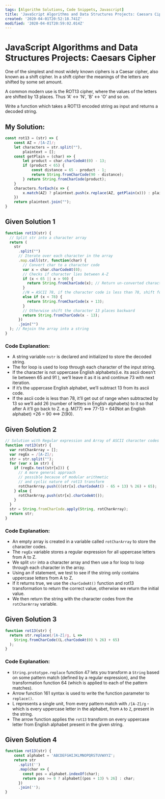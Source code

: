 ```yaml
---
tags: [Algorithm Solutions, Code Snippets, Javascript]
title: 'JavaScript Algorithms and Data Structures Projects: Caesars Cipher'
created: '2020-04-01T20:52:18.741Z'
modified: '2020-04-01T20:59:02.014Z'
---
```


JavaScript Algorithms and Data Structures Projects: Caesars Cipher
==================================================================
One of the simplest and most widely known ciphers is a Caesar cipher, also known as a shift cipher. In a shift cipher the meanings of the letters are shifted by some set amount.

A common modern use is the ROT13 cipher, where the values of the letters are shifted by 13 places. Thus 'A' ↔ 'N', 'B' ↔ 'O' and so on.

Write a function which takes a ROT13 encoded string as input and returns a decoded string.

My Solution:
------------
``` javascript
const rot13 = (str) => {
    const AZ = /[A-Z]/;
    let characters = str.split(""),
        plaintext = [];
    const getPlain = (char) => {
        let product = char.charCodeAt(0) - 13;
        if (product < 65) {
            const distance = 65 - product - 1;
            return String.fromCharCode(90 - distance);
        } return String.fromCharCode(product);
    }
    characters.forEach(x => {
        x.match(AZ) ? plaintext.push(x.replace(AZ, getPlain(x))) : plaintext.push(x);
    })
    return plaintext.join("");
}
```
Given Solution 1
----------------
``` javascript
function rot13(str) {
  // Split str into a character array
  return (
    str
      .split("")
      // Iterate over each character in the array
      .map.call(str, function(char) {
        // Convert char to a character code
        var x = char.charCodeAt(0);
        // Checks if character lies between A-Z
        if (x < 65 || x > 90) {
          return String.fromCharCode(x); // Return un-converted character
        }
        //N = ASCII 78, if the character code is less than 78, shift forward 13 places
        else if (x < 78) {
          return String.fromCharCode(x + 13);
        }
        // Otherwise shift the character 13 places backward
        return String.fromCharCode(x - 13);
      })
      .join("")
  ); // Rejoin the array into a string
}
```
### Code Explanation:
* A string variable ```nstr``` is declared and initialized to store the decoded string.
* The for loop is used to loop through each character of the input string.
* If the character is not uppercase English alphabets(i.e. its ascii doesn’t lie between 65 and 91 ), we’ll leave it as it is and continue 73 with next iteration.
* If it’s the uppercase English alphabet, we’ll subtract 13 from its ascii code.
* If the ascii code is less than 78, it’ll get out of range when subtracted by 13 so we’ll add 26 (number of letters in English alphabets) to it so that after A it’ll go back to Z. e.g. M(77) <==> 77-13 = 64(Not an English alphabet) +26 = 90 <==> Z(90).

Given Solution 2
----------------
``` javascript
// Solution with Regular expression and Array of ASCII character codes
function rot13(str) {
  var rotCharArray = [];
  var regEx = /[A-Z]/;
  str = str.split("");
  for (var x in str) {
    if (regEx.test(str[x])) {
      // A more general approach
      // possible because of modular arithmetic
      // and cyclic nature of rot13 transform
      rotCharArray.push(((str[x].charCodeAt() - 65 + 13) % 26) + 65);
    } else {
      rotCharArray.push(str[x].charCodeAt());
    }
  }
  str = String.fromCharCode.apply(String, rotCharArray);
  return str;
}
```
### Code Explanation:
* An empty array is created in a variable called ```rotCharArray``` to store the character codes.
* The ```regEx``` variable stores a regular expression for all uppercase letters from A to Z.
* We split ```str``` into a character array and then use a for loop to loop through each character in the array.
* Using an if statement, we test to see if the string only contains uppercase letters from A to Z.
* If it returns true, we use the ```charCodeAt()``` function and rot13 transformation to return the correct value, otherwise we return the initial value.
* We then return the string with the character codes from the ```rotCharArray``` variable.

Given Solution 3
----------------
``` javascript
function rot13(str) {
  return str.replace(/[A-Z]/g, L =>
    String.fromCharCode((L.charCodeAt(0) % 26) + 65)
  );
}
```
### Code Explanation:
* ```String.prototype.replace``` function 47 lets you transform a ```String``` based on some pattern match (defined by a regular expression), and the transformation function 64 (which is applied to each of the pattern matches).
* Arrow function 161 syntax is used to write the function parameter to ```replace()```.
* L represents a single unit, from every pattern match with ```/[A-Z]/g``` - which is every uppercase letter in the alphabet, from ```A``` to ```Z```, present in the string.
* The arrow function applies the ```rot13``` transform on every uppercase letter from English alphabet present in the given string.

Given Solution 4
----------------
``` javascript
function rot13(str) {
    const alphabet = 'ABCDEFGHIJKLMNOPQRSTUVWXYZ';
    return str
      .split('')
      .map(char => {  
        const pos = alphabet.indexOf(char);      
        return pos >= 0 ? alphabet[(pos + 13) % 26] : char;
      })
      .join('');
}
```
